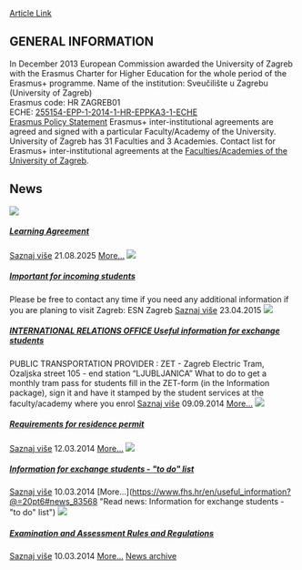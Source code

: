[Article Link](https://www.fhs.hr/en/useful_information)

## GENERAL INFORMATION
In December 2013 European Commission awarded the University of Zagreb with the Erasmus Charter for Higher Education for the whole period of the Erasmus+ programme.
Name of the institution: Sveučilište u Zagrebu (University of Zagreb)  
Erasmus code: HR ZAGREB01  
ECHE: [255154-EPP-1-2014-1-HR-EPPKA3-1-ECHE](http://www.unizg.hr/fileadmin/rektorat/Suradnja/Medunarodna/Partnerstva/Era_plus/Erasmus_Charter_255154-LA-1-2014-1-HR-E4AKA-1-ECHE.pdf "Erasmus Charter for Higher Education")  
[Erasmus Policy Statement](http://www.unizg.hr/fileadmin/rektorat/english/Int_Rel/Partnerships/Era_plus/Erasmus_Policy_Statement_UNIZG.pdf)
Erasmus+ inter-institutional agreements are agreed and signed with a particular Faculty/Academy of the University. University of Zagreb has 31 Faculties and 3 Academies. Contact list for Erasmus+ inter-institutional agreements at the [Faculties/Academies of the University of Zagreb](http://www.unizg.hr/homepage/international-exchange/exchange-students/student-services/academic-advisers-contacts-at-facultiesacademies/).
  

  

## News
[ ![](https://www.fhs.hr/_pub/themes_static/hrstud2024/default/img/default_news.jpg) ](https://www.fhs.hr/en/useful_information?@=21tmu#news_83568)
#####  [Learning Agreement](https://www.fhs.hr/en/useful_information?@=21tmu#news_83568)
[Saznaj više](https://www.fhs.hr/en/useful_information?@=21tmu#news_83568)
21.08.2025
[More...](https://www.fhs.hr/en/useful_information?@=21tmu#news_83568 "Read news: Learning Agreement")
[ ![](https://www.fhs.hr/_pub/themes_static/hrstud2024/default/img/default_news.jpg) ](https://www.fhs.hr/en/useful_information?@=20ruy#news_83568)
#####  [Important for incoming students](https://www.fhs.hr/en/useful_information?@=20ruy#news_83568)
Please be free to contact any time if you need any additional information if you are planing to visit Zagreb: ESN Zagreb 
[Saznaj više](https://www.fhs.hr/en/useful_information?@=20ruy#news_83568)
23.04.2015
[ ![](https://www.fhs.hr/_pub/themes_static/hrstud2024/default/img/default_news.jpg) ](https://www.fhs.hr/en/useful_information?@=20qnv#news_83568)
#####  [INTERNATIONAL RELATIONS OFFICE Useful information for exchange students](https://www.fhs.hr/en/useful_information?@=20qnv#news_83568)
PUBLIC TRANSPORTATION PROVIDER : ZET - Zagreb Electric Tram, Ozaljska street 105 - end station “LJUBLJANICA” What to do to get a monthly tram pass for students fill in the ZET-form (in the Information package), sign it and have it stamped by the student services at the faculty/academy where you enrol 
[Saznaj više](https://www.fhs.hr/en/useful_information?@=20qnv#news_83568)
09.09.2014
[More...](https://www.fhs.hr/en/useful_information?@=20qnv#news_83568 "Read news: INTERNATIONAL RELATIONS OFFICE Useful information for exchange students")
[ ![](https://www.fhs.hr/_pub/themes_static/hrstud2024/default/img/default_news.jpg) ](https://www.fhs.hr/en/useful_information?@=20pth#news_83568)
#####  [Requirements for residence permit ](https://www.fhs.hr/en/useful_information?@=20pth#news_83568)
[Saznaj više](https://www.fhs.hr/en/useful_information?@=20pth#news_83568)
12.03.2014
[More...](https://www.fhs.hr/en/useful_information?@=20pth#news_83568 "Read news: Requirements for residence permit ")
[ ![](https://www.fhs.hr/_pub/themes_static/hrstud2024/default/img/default_news.jpg) ](https://www.fhs.hr/en/useful_information?@=20pt6#news_83568)
#####  [Information for exchange students - "to do" list](https://www.fhs.hr/en/useful_information?@=20pt6#news_83568)
[Saznaj više](https://www.fhs.hr/en/useful_information?@=20pt6#news_83568)
10.03.2014
[More...](https://www.fhs.hr/en/useful_information?@=20pt6#news_83568 "Read news: Information for exchange students - "to do" list")
[ ![](https://www.fhs.hr/_pub/themes_static/hrstud2024/default/img/default_news.jpg) ](https://www.fhs.hr/en/useful_information?@=20pt5#news_83568)
#####  [Examination and Assessment Rules and Regulations](https://www.fhs.hr/en/useful_information?@=20pt5#news_83568)
[Saznaj više](https://www.fhs.hr/en/useful_information?@=20pt5#news_83568)
10.03.2014
[More...](https://www.fhs.hr/en/useful_information?@=20pt5#news_83568 "Read news: Examination and Assessment Rules and Regulations")
[News archive](https://www.fhs.hr/en/useful_information?@=20pt4#news_83568 "News archive")
